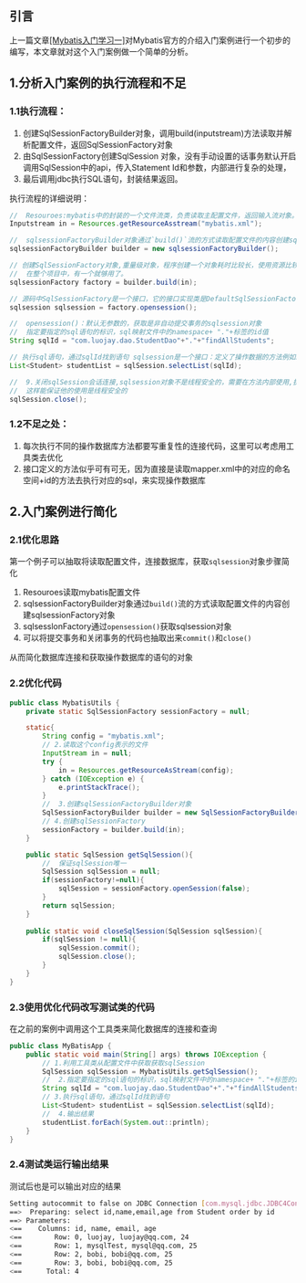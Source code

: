 ## 引言

上一篇文章[[Mybatis入门学习一]](https://github.com/CodeLuoJay/JavaNotesCode/blob/master/study-guide/Mybatis%25E9%25AB%2598%25E5%25BA%25A6%25E8%2580%25A6%25E5%2590%2588%25E5%2585%25A5%25E9%2597%25A8%25E5%25AD%25A6%25E4%25B9%25A0%25E4%25B8%2580.md)对Mybatis官方的介绍入门案例进行一个初步的编写，本文章就对这个入门案例做一个简单的分析。

## 1.分析入门案例的执行流程和不足

### 1.1执行流程：

1. 创建SqlSessionFactoryBuilder对象，调用build(inputstream)方法读取并解析配置文件，返回SqlSessionFactory对象
2. 由SqlSessionFactory创建SqlSession 对象，没有手动设置的话事务默认开启
   调用SqlSession中的api，传入Statement Id和参数，内部进行复杂的处理，
3. 最后调用jdbc执行SQL语句，封装结果返回。

执行流程的详细说明：

```java
//	Resouroes:mybatis中的封装的一个文件流类，负责读取主配置文件，返回输入流对象。
Inputstream in = Resources.getResourceAsstream("mybatis.xml");

//	sqlsessionFactoryBuilder对象通过`build()`流的方式读取配置文件的内容创建sqlsessionFactory对象
sqlsessionFactoryBuilder builder = new sqlsessionFactoryBuilder();

// 创建SqlSessionFactory对象,重量级对象，程序创建一个对象耗时比较长，使用资源比较多。
//	在整个项目中，有一个就够用了。
sqlsessionFactory factory = builder.build(in);

// 源码中SqlSessionFactory是一个接口，它的接口实现类是DefaultSqlSessionFactory ,作用就是利用//opensession()获取sqlsession对象。
sqlsession sqlsession = factory.opensession();

//	opensession()：默认无参数的，获取是非自动提交事务的sqlsession对象
//	指定要指定的sql语句的标识，sql映射文件中的namespace+ "."+标签的id值
String sqlId = "com.luojay.dao.StudentDao"+"."+"findAllStudents";

// 执行sql语句，通过sqlId找到语句 sqlsession是一个接口：定义了操作数据的方法例如selectList()等
List<Student> studentList = sqlSession.selectList(sqlId);

//  9.关闭sqlSession会话连接,sqlsession对象不是线程安全的，需要在方法内部使用,执行完sql后需要关闭
//	这样能保证他的使用是线程安全的
sqlSession.close();
```

### 1.2不足之处：

1. 每次执行不同的操作数据库方法都要写重复性的连接代码，这里可以考虑用工具类去优化
2. 接口定义的方法似乎可有可无，因为直接是读取mapper.xml中的对应的命名空间+id的方法去执行对应的sql，来实现操作数据库

## 2.入门案例进行简化

### 2.1优化思路

第一个例子可以抽取将读取配置文件，连接数据库，获取`sqlsession`对象步骤简化

1. Resouroes读取mybatis配置文件
2. sqlsessionFactoryBuilder对象通过`build()`流的方式读取配置文件的内容创建sqlsessionFactory对象
3. sqlsesslonFactory通过`opensession()`获取sqlsession对象
4. 可以将提交事务和关闭事务的代码也抽取出来`commit()`和`close()`

从而简化数据库连接和获取操作数据库的语句的对象

### 2.2优化代码

```java
public class MybatisUtils {
    private static SqlSessionFactory sessionFactory = null;

    static{
        String config = "mybatis.xml";
        // 2.读取这个config表示的文件
        InputStream in = null;
        try {
            in = Resources.getResourceAsStream(config);
        } catch (IOException e) {
            e.printStackTrace();
        }
        //  3.创建sqlSessionFactoryBuilder对象
        SqlSessionFactoryBuilder builder = new SqlSessionFactoryBuilder();
        // 4.创建sqlSessionFactory
        sessionFactory = builder.build(in);
    }

    public static SqlSession getSqlSession(){
        //  保证sqlSession唯一
        SqlSession sqlSession = null;
        if(sessionFactory!=null){
            sqlSession = sessionFactory.openSession(false);
        }
        return sqlSession;
    }
    
    public static void closeSqlSession(SqlSession sqlSession){
        if(sqlSession != null){
            sqlSession.commit();
            sqlSession.close();
        }
    }
}
```

### 2.3使用优化代码改写测试类的代码

在之前的案例中调用这个工具类来简化数据库的连接和查询

```java
public class MyBatisApp {
    public static void main(String[] args) throws IOException {
        // 1.利用工具类从配置文件中获取获取sqlSession
        SqlSession sqlSession = MybatisUtils.getSqlSession();
        //  2.指定要指定的sql语句的标识，sql映射文件中的namespace+ "."+标签的id值
        String sqlId = "com.luojay.dao.StudentDao"+"."+"findAllStudents";
        // 3.执行sql语句，通过sqlId找到语句
        List<Student> studentList = sqlSession.selectList(sqlId);
        //  4.输出结果
        studentList.forEach(System.out::println);
    }
}
```

### 2.4测试类运行输出结果

测试后也是可以输出对应的结果

```bash
Setting autocommit to false on JDBC Connection [com.mysql.jdbc.JDBC4Connection@206a70ef]
==>  Preparing: select id,name,email,age from Student order by id 
==> Parameters: 
<==    Columns: id, name, email, age
<==        Row: 0, luojay, luojay@qq.com, 24
<==        Row: 1, mysqlTest, mysql@qq.com, 25
<==        Row: 2, bobi, bobi@qq.com, 25
<==        Row: 3, bobi, bobi@qq.com, 25
<==      Total: 4
```

